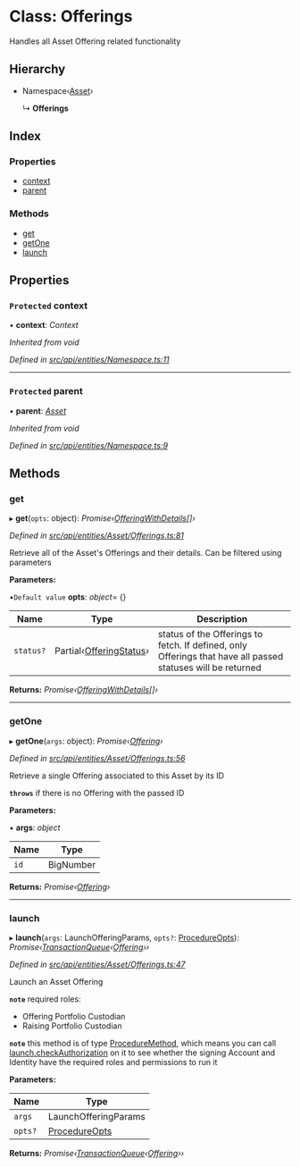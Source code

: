 # Class: Offerings

Handles all Asset Offering related functionality

## Hierarchy

* Namespace‹[Asset](asset.md)›

  ↳ **Offerings**

## Index

### Properties

* [context](offerings.md#protected-context)
* [parent](offerings.md#protected-parent)

### Methods

* [get](offerings.md#get)
* [getOne](offerings.md#getone)
* [launch](offerings.md#launch)

## Properties

### `Protected` context

• **context**: *Context*

*Inherited from void*

*Defined in [src/api/entities/Namespace.ts:11](https://github.com/PolymathNetwork/polymesh-sdk/blob/4f2fd432/src/api/entities/Namespace.ts#L11)*

___

### `Protected` parent

• **parent**: *[Asset](asset.md)*

*Inherited from void*

*Defined in [src/api/entities/Namespace.ts:9](https://github.com/PolymathNetwork/polymesh-sdk/blob/4f2fd432/src/api/entities/Namespace.ts#L9)*

## Methods

###  get

▸ **get**(`opts`: object): *Promise‹[OfferingWithDetails](../interfaces/offeringwithdetails.md)[]›*

*Defined in [src/api/entities/Asset/Offerings.ts:81](https://github.com/PolymathNetwork/polymesh-sdk/blob/4f2fd432/src/api/entities/Asset/Offerings.ts#L81)*

Retrieve all of the Asset's Offerings and their details. Can be filtered using parameters

**Parameters:**

▪`Default value`  **opts**: *object*= {}

Name | Type | Description |
------ | ------ | ------ |
`status?` | Partial‹[OfferingStatus](../interfaces/offeringstatus.md)› | status of the Offerings to fetch. If defined, only Offerings that have all passed statuses will be returned  |

**Returns:** *Promise‹[OfferingWithDetails](../interfaces/offeringwithdetails.md)[]›*

___

###  getOne

▸ **getOne**(`args`: object): *Promise‹[Offering](offering.md)›*

*Defined in [src/api/entities/Asset/Offerings.ts:56](https://github.com/PolymathNetwork/polymesh-sdk/blob/4f2fd432/src/api/entities/Asset/Offerings.ts#L56)*

Retrieve a single Offering associated to this Asset by its ID

**`throws`** if there is no Offering with the passed ID

**Parameters:**

▪ **args**: *object*

Name | Type |
------ | ------ |
`id` | BigNumber |

**Returns:** *Promise‹[Offering](offering.md)›*

___

###  launch

▸ **launch**(`args`: LaunchOfferingParams, `opts?`: [ProcedureOpts](../interfaces/procedureopts.md)): *Promise‹[TransactionQueue](transactionqueue.md)‹[Offering](offering.md)››*

*Defined in [src/api/entities/Asset/Offerings.ts:47](https://github.com/PolymathNetwork/polymesh-sdk/blob/4f2fd432/src/api/entities/Asset/Offerings.ts#L47)*

Launch an Asset Offering

**`note`** required roles:
  - Offering Portfolio Custodian
  - Raising Portfolio Custodian

**`note`** this method is of type [ProcedureMethod](../interfaces/proceduremethod.md), which means you can call [launch.checkAuthorization](../interfaces/proceduremethod.md#checkauthorization)
  on it to see whether the signing Account and Identity have the required roles and permissions to run it

**Parameters:**

Name | Type |
------ | ------ |
`args` | LaunchOfferingParams |
`opts?` | [ProcedureOpts](../interfaces/procedureopts.md) |

**Returns:** *Promise‹[TransactionQueue](transactionqueue.md)‹[Offering](offering.md)››*
